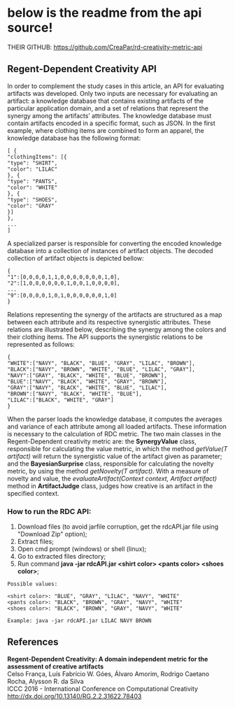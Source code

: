 # below is the readme from the api source! 

THEIR GITHUB: https://github.com/CreaPar/rd-creativity-metric-api


## Regent-Dependent Creativity API

In order to complement the study cases in this article, an API for evaluating artifacts was developed. Only two inputs are necessary for evaluating an artifact: a knowledge database that contains existing artifacts of the particular application domain, and a set of relations that represent the synergy among the artifacts’ attributes. The knowledge database must contain artifacts encoded in a specific format, such as JSON. In the first example, where clothing items are combined to form an apparel, the knowledge database has the following format:

```
[ {
"clothingItems": [{
"type": "SHIRT",
"color": "LILAC"
}, {
"type": "PANTS",
"color": "WHITE"
}, {
"type": "SHOES",
"color": "GRAY"
}]
}, 
...
]
```

A specialized parser is responsible for converting the encoded knowledge database into a collection of instances of artifact objects. The decoded collection of artifact objects is depicted bellow:

```
{
"1":[0,0,0,0,1,1,0,0,0,0,0,0,0,1,0],
"2":[1,0,0,0,0,0,0,1,0,0,1,0,0,0,0],
...
"9":[0,0,0,0,1,0,1,0,0,0,0,0,0,1,0]
}
```

Relations representing the synergy of the artifacts are structured as a map between each attribute and its respective synergistic attributes. These relations are illustrated below, describing the synergy among the colors and their clothing items. The API supports the synergistic relations to be represented as follows:

```
{
"WHITE":["NAVY", "BLACK", "BLUE", "GRAY", "LILAC", "BROWN"],
"BLACK":["NAVY", "BROWN", "WHITE", "BLUE", "LILAC", "GRAY"],
"NAVY":["GRAY", "BLACK", "WHITE", "BLUE", "BROWN"],
"BLUE":["NAVY", "BLACK", "WHITE", "GRAY", "BROWN"],
"GRAY":["NAVY", "BLACK", "WHITE", "BLUE", "LILAC"],
"BROWN":["NAVY", "BLACK", "WHITE", "BLUE"],
"LILAC":["BLACK", "WHITE", "GRAY"]
}
```

When the parser loads the knowledge database, it computes the averages and variance of each attribute among all loaded artifacts. These information is necessary to the calculation of RDC metric. The two main classes in the Regent-Dependent creativity metric are: the **SynergyValue** class, responsible for calculating the value metric, in which the method _getValue(T artifact)_ will return the synergistic value of the artifact given as parameter; and the **BayesianSurprise** class, responsible for calculating the novelty metric, by using the method _getNovelty(T artifact)_. With a measure of novelty and value, the _evaluateArtifact(Context context, Artifact artifact)_ method in **ArtifactJudge** class, judges how creative is an artifact in the specified context.

### How to run the RDC API:

1. Download files (to avoid jarfile corruption, get the rdcAPI.jar file using "Download Zip" option);
2. Extract files;
3. Open cmd prompt (windows) or shell (linux);
4. Go to extracted files directory;
4. Run command **java -jar rdcAPI.jar \<shirt color\> \<pants color\> \<shoes color\>**;
  
```  
Possible values:
	
<shirt color>: "BLUE", "GRAY", "LILAC", "NAVY", "WHITE"
<pants color>: "BLACK", "BROWN", "GRAY", "NAVY", "WHITE"
<shoes color>: "BLACK", "BROWN", "GRAY", "NAVY", "WHITE"

Example: java -jar rdcAPI.jar LILAC NAVY BROWN
```

## References

**Regent-Dependent Creativity: A domain independent metric for the assessment of creative artifacts**  
Celso França, Luís Fabrício W. Góes, Álvaro Amorim, Rodrigo Caetano Rocha, Alysson R. da Silva  
ICCC 2016 - International Conference on Computational Creativity  
http://dx.doi.org/10.13140/RG.2.2.31622.78403
